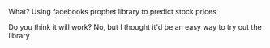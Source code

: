 What?
Using facebooks prophet library to predict stock prices

Do you think it will work?
No, but I thought it'd be an easy way to try out the library

